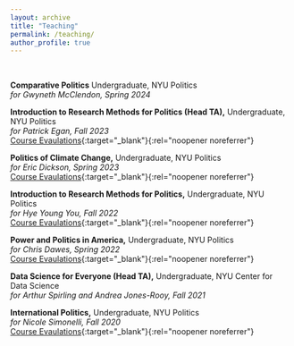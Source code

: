 ```yaml
---
layout: archive
title: "Teaching"
permalink: /teaching/
author_profile: true
---
```


&nbsp;

**Comparative Politics** Undergraduate, NYU Politics\
*for Gwyneth McClendon, Spring 2024*

**Introduction to Research Methods for Politics (Head TA),** Undergraduate, NYU Politics\
*for Patrick Egan, Fall 2023*\
[Course Evaulations](https://www.dropbox.com/scl/fi/tpsq174tgaarmlv8xugvg/research_methodsF23.pdf?rlkey=bumirkmqqhu6e3t0tj2obz7lu&dl=0){:target="_blank"}{:rel="noopener noreferrer"}

**Politics of Climate Change,** Undergraduate, NYU Politics\
*for Eric Dickson, Spring 2023*\
[Course Evaulations](https://www.dropbox.com/scl/fi/srpzb2a6bzo6bwntewxnw/climate_change.pdf?rlkey=a5bhg5g491dxkdlrh4p1zqlv1&dl=0){:target="_blank"}{:rel="noopener noreferrer"}

**Introduction to Research Methods for Politics,** Undergraduate, NYU Politics\
*for Hye Young You, Fall 2022*\
[Course Evaulations](https://www.dropbox.com/scl/fi/n7txu1oni6wi1i3g96bnu/research_methodsF22.pdf?rlkey=thslroiuwfice9iyt5b7lmpty&dl=0){:target="_blank"}{:rel="noopener noreferrer"}

**Power and Politics in America,** Undergraduate, NYU Politics\
*for Chris Dawes, Spring 2022*\
[Course Evaulations](https://www.dropbox.com/s/tjyfd2r02uybf49/Power_and_politics.pdf?dl=0){:target="_blank"}{:rel="noopener noreferrer"}

**Data Science for Everyone (Head TA),** Undergraduate, NYU Center for Data Science\
*for Arthur Spirling and Andrea Jones-Rooy, Fall 2021*

**International Politics,** Undergraduate, NYU Politics\
*for Nicole Simonelli, Fall 2020*\
[Course Evaulations](https://www.dropbox.com/s/1f0z6u71ax644ms/international_politics.pdf?dl=0){:target="_blank"}{:rel="noopener noreferrer"}

